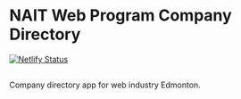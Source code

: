 # NAIT Web Program Company Directory
[![Netlify Status](https://api.netlify.com/api/v1/badges/8ede8076-43f3-40a0-a4ab-d2b2b21337c3/deploy-status)](https://app.netlify.com/sites/naitdirectory/deploys)

## 
Company directory app for web industry Edmonton. 

 
